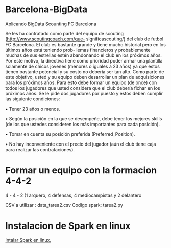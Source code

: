# Barcelona-BigData
Aplicando BigData Scounting FC Barcelona

Se les ha contratado como parte del equipo de scouting (http://www.scoutingcoach.com/que- significascouting/) del club de 
futbol FC Barcelona.
El club es bastante grande y tiene mucho historial pero en los últimos años está teniendo prob- lemas
financieros y probablemente muchas de sus estrellas estén abandonando el club en los próximos años.
Por este motivo, la directiva tiene como prioridad poder armar una plantilla solamente de chicos jovenes
(menores o iguales a 23 años) ya que estos tienen bastante potencial y su costo no debería ser tan alto.
Como parte de este objetivo, usted y su equipo deben desarrollar un plan de adquisiciones para los
próximos años. Para esto debe formar un equipo (de once) con todos los jugadores que usted considera
que el club debería fichar en los próximos años. Se le pide dos jugadores por puesto y estos deben
cumplir las siguiente condiciones:

  • Tener 23 años o menos.
  
  • Según la posición en la que se desempeñe, debe tener los mejores skills (de los que ustedes
    consideren los más importantes para cada posición).
    
  • Tomar en cuenta su posición preferida (Preferred_Position).
  
  • No hay inconveniente con el precio del jugador (aún el club tiene caja para realizar las
  contrataciones). 

# Formar un equipo con la formacion 4-4-2

4	- 4	- 2	(1	arquero,	4	defensas,	4	mediocampistas	y	2	delantero

CSV a utilizar : data_tarea2.csv
Codigo spark: tarea2.py

# Instalacion de Spark en linux

[Intalar Spark en linux.](https://github.com/AlexanderPrincipe/Instalacion_Spark)
